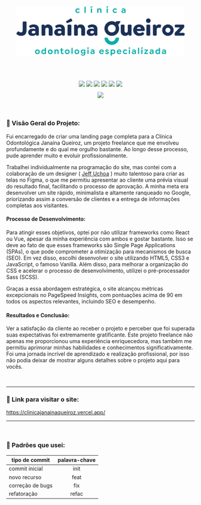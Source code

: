 <br>
<br>

<p align="center">
  <img src="Logo 01 azul.png" width="450" />
</p>

<br>
<br>

<p align="center">
  <img align="center" src="https://img.shields.io/badge/javascript-%2320232a.svg?style=for-the-badge&logo=javascript&logoColor=%23F7DF1E" />
  <img align="center" src="https://img.shields.io/badge/html-%2320232a.svg?style=for-the-badge&logo=html5"/>
  <img align="center" src="https://img.shields.io/badge/css-%2320232a.svg?style=for-the-badge&logo=css3"/>
  <img align="center" src="https://img.shields.io/badge/sass-%2320232a.svg?style=for-the-badge&logo=sass"/>
  <img align="center" src="https://img.shields.io/badge/figma-%2320232a.svg?style=for-the-badge&logo=figma&logoColor=white" />
  <img align="center" src="https://img.shields.io/badge/git-%2320232a.svg?style=for-the-badge&logo=git&logoColor=%white" />
</p>

<p align="center">
   <img src="http://img.shields.io/static/v1?label=STATUS&message=Finalizado&color=GREEN&style=for-the-badge" />
</p>



<br>

### 📌 Visão Geral do Projeto:

<p>
Fui encarregado de criar uma landing page completa para a Clínica Odontológica Janaína Queiroz, um projeto freelance que me envolveu profundamente e do qual me orgulho bastante. Ao longo desse processo, pude aprender muito e evoluir profissionalmente.

Trabalhei individualmente na programação do site, mas contei com a colaboração de um designer ( [Jeff Uchoa](https://www.linkedin.com/in/jeff-uchoa-b264b3186/) ) muito talentoso para criar as telas no Figma, o que me permitiu apresentar ao cliente uma prévia visual do resultado final, facilitando o processo de aprovação. A minha meta era desenvolver um site rápido, minimalista e altamente ranqueado no Google, priorizando assim a conversão de clientes e a entrega de informações completas aos visitantes.

#### Processo de Desenvolvimento:

Para atingir esses objetivos, optei por não utilizar frameworks como React ou Vue, apesar da minha experiência com ambos e gostar bastante. Isso se deve ao fato de que esses frameworks são Single Page Applications (SPAs), o que pode comprometer a otimização para mecanismos de busca (SEO). Em vez disso, escolhi desenvolver o site utilizando HTML5, CSS3 e JavaScript, o famoso Vanilla. Além disso, para melhorar a organização do CSS e acelerar o processo de desenvolvimento, utilizei o pré-processador Sass (SCSS).

Graças a essa abordagem estratégica, o site alcançou métricas excepcionais no PageSpeed Insights, com pontuações acima de 90 em todos os aspectos relevantes, incluindo SEO e desempenho.

#### Resultados e Conclusão:

Ver a satisfação da cliente ao receber o projeto e perceber que foi superada suas expectativas foi extremamente gratificante. Este projeto freelance não apenas me proporcionou uma experiência enriquecedora, mas também me permitiu aprimorar minhas habilidades e conhecimentos significativamente. Foi uma jornada incrível de aprendizado e realização profissional, por isso não podia deixar de mostrar alguns detalhes sobre o projeto aqui para vocês.
</p>

<br>

---

### 🔷 Link para visitar o site:

<https://clinicajanainaqueiroz.vercel.app/>

---

<br>

### 🤔 Padrões que usei:

| tipo de commit   | palavra-chave |
| ---------------- | :-----------: |
| commit inicial   |     init      |
| novo recurso     |     feat      |
| correção de bugs |      fix      |
| refatoração      |     refac     |
